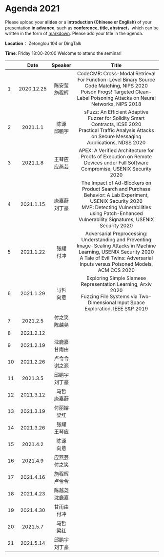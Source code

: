 
# Agenda 2021
Please upload your **slides** or a **introduction (Chinese or English)** of your presentation **in advance**,
such as **conference, title, abstract**，which can be written in the form of [markdown](http://sspai.com/25137). Please add your title in the agenda.

**Location**： Zetonglou 104 or DingTalk

**Time**: Friday 18:00-20:00  Welcome to attend the seminar!


||Date|Speaker|Title|
|---|:---:|:---:|:---:|
|1|2020.12.25|陈安莹<br>施程辉|CodeCMR: Cross-Modal Retrieval For Function-Level Binary Source Code Matching, NIPS 2020<br>Poison Frogs! Targeted Clean-Label Poisoning Attacks on Neural Networks, NIPS 2018|
|2|2021.1.1|陈源<br>邱鹏宇|sFuzz: An Efficient Adaptive Fuzzer for Solidity Smart Contracts, ICSE 2020<br>Practical Traffic Analysis Attacks on Secure Messaging Applications, NDSS 2020|
|3|2021.1.8|王琴应<br>应燕芸|APEX: A Verified Architecture for Proofs of Execution on Remote Devices under Full Software Compromise, USENIX Security 2020|
|4|2021.1.15|唐嘉蔚<br>刘丁豪|The Impact of Ad-Blockers on Product Search and Purchase Behavior: A Lab Experiment, USENIX Security 2020<br>MVP: Detecting Vulnerabilities using Patch-Enhanced Vulnerability Signatures, USENIX Security 2020|
|5|2021.1.22|张耀<br>付冲|Adversarial Preprocessing: Understanding and Preventing Image-Scaling Attacks in Machine Learning, USENIX Security 2020<br>A Tale of Evil Twins: Adversarial Inputs versus Poisoned Models, ACM CCS 2020|
|6|2021.1.29|马哲<br>向意|Exploring Simple Siamese Representation Learning, Arxiv 2020<br>Fuzzing File Systems via Two-Dimensional Input Space Exploration, IEEE S&P 2019|
|7|2021.2.5|付之笑<br>陈越尧||
|8|2021.2.12|||
|9|2021.2.19|沈鹿嘉<br>甘雨由||
|10|2021.2.26|卢令令<br>谢之源||
|11|2021.3.5|邱鹏宇<br>刘丁豪||
|12|2021.3.12|马哲<br>唐嘉蔚||
|13|2021.3.19|付丽嫆<br>梁红||
|14|2021.3.26|张耀<br>王琴应||
|15|2021.4.2|陈源<br>向意||
|16|2021.4.9|应燕芸<br>付之笑||
|17|2021.4.16|施程辉<br>卢令令||
|18|2021.4.23|陈越尧<br>沈鹿嘉||
|19|2021.4.30|甘雨由<br>付冲||
|20|2021.5.7|马哲<br>梁红||
|21|2021.5.14|邱鹏宇<br>刘丁豪||

